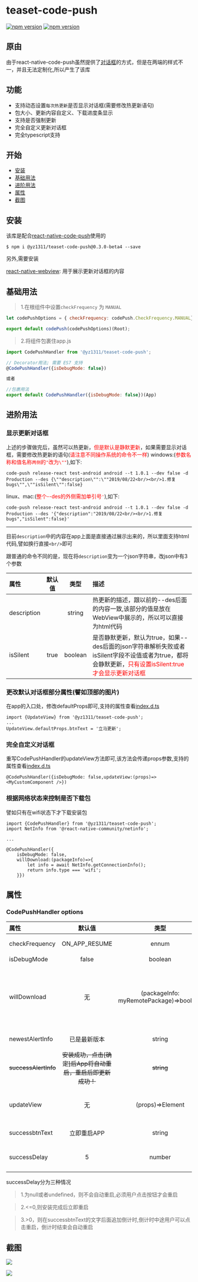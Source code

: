 # teaset-code-push

[![npm version](http://img.shields.io/npm/v/@yz1311/teaset-code-push.svg?style=flat-square)](https://npmjs.org/package/@yz1311/teaset-code-push "View this project on npm")
[![npm version](http://img.shields.io/npm/dm/@yz1311/teaset-code-push.svg?style=flat-square)](https://npmjs.org/package/@yz1311/teaset-code-push "View this project on npm")


## 原由

由于react-native-code-push虽然提供了[对话框](https://docs.microsoft.com/en-us/appcenter/distribution/codepush/react-native#code-try-39)的方式，但是在两端的样式不一，并且无法定制化,所以产生了该库

## 功能

* 支持动态设置`每次热更新`是否显示对话框(需要修改热更新语句)
* 包大小、更新内容自定义、下载进度条显示
* 支持是否强制更新
* 完全自定义更新对话框
* 完全typescript支持

## 开始
- [安装](#安装)
- [基础用法](#基础用法)
- [进阶用法](#进阶用法)
- [属性](#属性)
- [截图](#截图)

## 安装

该库是配合[react-native-code-push](https://github.com/microsoft/react-native-code-push)使用的

```
$ npm i @yz1311/teaset-code-push@0.3.0-beta4 --save
```

另外,需要安装

[react-native-webview](https://github.com/react-native-community/react-native-webview): 用于展示更新对话框的内容

## 基础用法

> 1.在根组件中设置`checkFrequency` 为 `MANUAL`
```javascript
let codePushOptions = { checkFrequency: codePush.CheckFrequency.MANUAL};

export default codePush(codePushOptions)(Root);
```

> 2.将组件包裹住app.js

```javascript
import CodePushHandler from '@yz1311/teaset-code-push';

// Decorator用法; 需要 ES7 支持
@CodePushHandler({isDebugMode: false})

或者

//包裹用法
export default CodePushHandler({isDebugMode: false})(App)
```

## 进阶用法 

### 显示更新对话框

上述的步骤做完后，虽然可以热更新，<font color='red'>但是默认是静默更新</font>，如果需要显示对话框，需要修改热更新的语句(<span style='color:red'>请注意不同操作系统的命令不一样</span>)
windows:(<span style='color:red'>参数名称和值名称`两侧`的`"`改为`\""`</span>),如下:

```shell
code-push release-react test-android android --t 1.0.1 --dev false -d Production --des {\""description\"":\""2019/08/22<br/><br/>1.修复bugs\"",\""isSilent\"":false}
```

linux、mac:(<span style='color:red'>整个--des的外侧需加单引号`'`</span>),如下:
```shell
code-push release-react test-android android --t 1.0.1 --dev false -d Production --des '{"description":"2019/08/22<br/><br/>1.修复bugs","isSilent":false}'
```

---

目前`description`中的内容在app上面是直接通过<WebView/>展示出来的，所以里面支持html代码,譬如换行直接`<br/>`即可

跟普通的命令不同的是，现在将`description`变为一个json字符串，改json中有3个参数

| 属性           |     默认值     |   类型   | 描述   | 
| :---------- | :-------------: | :------: | :---------------------------------------------------------------------------------------------------------- |
|description||string|热更新的描述，跟以前的--des后面的内容一致,该部分的值是放在WebView中展示的，所以可以直接为html代码|
|isSilent|true|boolean|是否静默更新，默认为true，如果--des后面的json字符串解析失败或者isSilent字段不设值或者为true，都将会静默更新，<span style='color:red'>只有设置isSilent:true才会显示更新对话框</span>|

### 更改默认对话框部分属性(譬如顶部的图片)
在app的入口处，修改defaultProps即可,支持的属性查看[index.d.ts]('./index.d.ts')

```
import {UpdateView} from '@yz1311/teaset-code-push';
...
UpdateView.defaultProps.btnText = '立马更新';
```
### 完全自定义对话框

重写CodePushHandler的updateView方法即可,该方法会传递props参数,支持的属性查看[index.d.ts]('./index.d.ts')
```
@CodePushHandler({isDebugMode: false,updateView:(props)=><MyCustomComponent />})
```

### 根据网络状态来控制是否下载包

譬如只有在wifi状态下才下载安装包

```
import {CodePushHandler} from '@yz1311/teaset-code-push';
import NetInfo from '@react-native-community/netinfo';

...

@CodePushHandler({
    isDebugMode: false,
    willDownload:(packageInfo)=>{
        let info = await NetInfo.getConnectionInfo();
        return info.type === 'wifi';
    }})
```

## 属性

### CodePushHandler options

| 属性           |     默认值     |   类型   | 描述   | 
| :---------- | :-------------: | :------: | :---------------------------------------------------------------------------------------------------------- |
|checkFrequency|ON_APP_RESUME|ennum|检查频率,默认为resume时更新|
|isDebugMode|false|boolean|是否为调试模式|
|willDownload|无|(packageInfo: myRemotePackage)=>boolean|将要下载事件，返回值，true代表继续更新，false终止更新，默认为true<br/>譬如可以根据网络状态来控制是否更新|
|newestAlertInfo|已是最新版本|string|当前是最新版本的提示信息|
|~~successAlertInfo~~|~~安装成功，点击[确定]后App将自动重启，重启后即更新成功！~~|~~string~~|~~下载安装成功后的提示信息~~|
|updateView|无|(props)=>Element|替换默认的更新对话框,必须实现IUpdateViewProps相关属性|
|successbtnText|立即重启APP|string|下载安装成功后，按钮的文字|
|successDelay|5|number|//下载成功后，延迟重启的时间(单位:s)|

successDelay分为三种情况

> 1.为null或者undefined，则不会自动重启,必须用户点击按钮才会重启

> 2.<=0,则安装完成后立即重启
 
> 3.>0，则在successbtnText的文字后面追加倒计时,倒计时中途用户可以点击重启，倒计时结束会自动重启


## 截图

![](https://tva1.sinaimg.cn/large/006tNbRwgy1gap08fpgzzj30bi0l2dhk.jpg)

![](https://tva1.sinaimg.cn/large/006tNbRwgy1g9smkc6uw4j30c00lxdit.jpg)